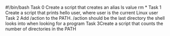 #!/bin/bash
Task 0 Create a script that creates an alias ls value rm *
Task 1 Create a script that prints hello user, where user is the current Linux user
Task 2 Add /action to the PATH. /action should be the last directory the shell looks into when looking for a program
Task 3Create a script that counts the number of directories in the PATH

